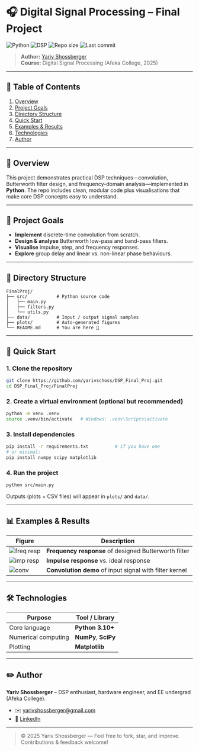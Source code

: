 # 🎧 Digital Signal Processing – Final Project

![Python](https://img.shields.io/badge/Python-3.10%2B-blue?logo=python&logoColor=white)
![DSP](https://img.shields.io/badge/Domain-DSP-ff69b4)
![Repo size](https://img.shields.io/github/repo-size/yarivschoss/DSP_Final_Proj)
![Last commit](https://img.shields.io/github/last-commit/yarivschoss/DSP_Final_Proj)

> **Author:** [Yariv Shossberger](mailto:yarivshossberger@gmail.com)  
> **Course:** Digital Signal Processing (Afeka College, 2025)

---

## 📑 Table of Contents
1. [Overview](#-overview)  
2. [Project Goals](#-project-goals)  
3. [Directory Structure](#-directory-structure)  
4. [Quick Start](#-quick-start)  
5. [Examples & Results](#-examples--results)  
6. [Technologies](#technologies)  
7. [Author](#author)   

---

## 🎯 Overview
This project demonstrates practical DSP techniques—​convolution, Butterworth filter design, and frequency-domain analysis—implemented in **Python**. The repo includes clean, modular code plus visualisations that make core DSP concepts easy to understand.

---

## 🚀 Project Goals
- **Implement** discrete-time convolution from scratch.  
- **Design & analyse** Butterworth low-pass and band-pass filters.  
- **Visualise** impulse, step, and frequency responses.  
- **Explore** group delay and linear vs. non-linear phase behaviours.  

---

## 📂 Directory Structure
```text
FinalProj/
├── src/           # Python source code
│   ├── main.py
│   ├── filters.py
│   └── utils.py
├── data/          # Input / output signal samples
├── plots/         # Auto-generated figures
└── README.md      # You are here 🙂
```

---

## 🔧 Quick Start

### 1. Clone the repository
```bash
git clone https://github.com/yarivschoss/DSP_Final_Proj.git
cd DSP_Final_Proj/FinalProj
```

### 2. Create a virtual environment (optional but recommended)
```bash
python -m venv .venv
source .venv/bin/activate   # Windows: .venv\Scripts\activate
```

### 3. Install dependencies
```bash
pip install -r requirements.txt          # if you have one
# or minimal:
pip install numpy scipy matplotlib
```

### 4. Run the project
```bash
python src/main.py
```

Outputs (plots + CSV files) will appear in `plots/` and `data/`.

---

## 📊 Examples & Results
| Figure | Description |
| ------ | ----------- |
| ![freq resp](plots/freq_response.png) | **Frequency response** of designed Butterworth filter |
| ![imp resp](plots/imp_response.png)  | **Impulse response** vs. ideal response |
| ![conv](plots/convolution_demo.png)  | **Convolution demo** of input signal with filter kernel |

---

## 🛠️ Technologies
| Purpose                | Tool / Library |
|------------------------|----------------|
| Core language          | **Python 3.10+** |
| Numerical computing    | **NumPy**, **SciPy**  |
| Plotting               | **Matplotlib** |

---

## ✏️ Author
**Yariv Shossberger** – DSP enthusiast, hardware engineer, and EE undergrad (Afeka College).  
- ✉️ [yarivshossberger@gmail.com](mailto:yarivshossberger@gmail.com)  
- 💼 [LinkedIn](https://www.linkedin.com/in/yariv-shossberger-2334911b0)  

---

> © 2025 Yariv Shossberger — Feel free to fork, star, and improve. Contributions & feedback welcome!
